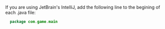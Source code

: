 If you are using JetBrain's IntelliJ, add the following line to the begining of each .java file:
```java
  package com.game.main
  ```
